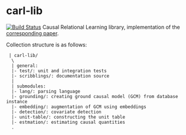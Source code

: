 carl-lib
========
[![Build Status](https://travis-ci.com/mkyl/carl-lib.svg?branch=master)](https://travis-ci.com/mkyl/carl-lib)
Causal Relational Learning library, implementation of the [corresponding paper](https://arxiv.org/abs/2004.03644).

Collection structure is as follows:

```
 | carl-lib/
  \
  | general:
  |- test/: unit and integration tests 
  |- scribblings/: documentation source
  | 
  | submodules:
  |- lang/: parsing language
  |- grounding/: creating ground causal model (GCM) from database instance
  |- embedding/: augmentation of GCM using embeddings
  |- detection/: covariate detection
  |- unit-table/: constructing the unit table
  |- estmation/: estimating causal quantities
  .
```

